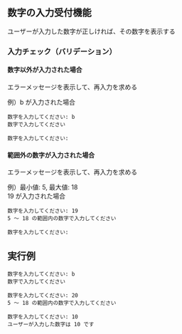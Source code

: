 ## 数字の入力受付機能

ユーザーが入力した数字が正しければ、その数字を表示する

### 入力チェック（バリデーション）

#### 数字以外が入力された場合

エラーメッセージを表示して、再入力を求める

例）b が入力された場合

``` console
数字を入力してください: b
数字で入力してください 

数字を入力してください: 
```

#### 範囲外の数字が入力された場合

エラーメッセージを表示して、再入力を求める

例）最小値: 5, 最大値: 18  
19 が入力された場合

``` console
数字を入力してください: 19
5 ～ 18 の範囲内の数字で入力してください

数字を入力してください: 
```

## 実行例

``` console
数字を入力してください: b
数字で入力してください 

数字を入力してください: 20
5 ～ 18 の範囲内の数字で入力してください

数字を入力してください: 10
ユーザーが入力した数字は 10 です
```
